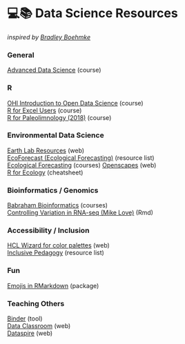 # 💻📚 Data Science Resources
*inspired by [Bradley Boehmke](https://github.com/bradleyboehmke/data-science-learning-resources)*

### General
[Advanced Data Science](http://jtleek.com/ads2020/) (course)

### R
[OHI Introduction to Open Data Science](http://ohi-science.org/data-science-training/) (course)  
[R for Excel Users](https://rstudio-conf-2020.github.io/r-for-excel/) (course)  
[R for Paleolimnology (2018)](https://paleolimbot.github.io/r4paleolim/) (course)  

### Environmental Data Science
[Earth Lab Resources](https://www.earthdatascience.org) (web)  
[EcoForecast (Ecological Forecasting)](https://docs.google.com/document/d/10gjLTzdTh0T_3Zc0mIBwKNpps1sRFjY4FsTKScFB2VA/edit) (resource list)  
[Ecological Forecasting](https://ecoforecast.org/resources/educational-resources/#syllabi) (courses)
[Openscapes](https://www.openscapes.org/) (web)  
[R for Ecology](https://www.rforecology.com/post/the-essential-functions-of-r-cheatsheet/?utm_source=ECOLOG+listserv&utm_medium=email&utm_campaign=cheatsheet+link) (cheatsheet)

### Bioinformatics / Genomics
[Babraham Bioinformatics](https://www.bioinformatics.babraham.ac.uk/training.html) (courses)  
[Controlling Variation in RNA-seq (Mike Love)](https://github.com/mikelove/preNivolumabOnNivolumab/blob/main/preNivolumabOnNivolumab.Rmd) (Rmd)  

### Accessibility / Inclusion
[HCL Wizard for color palettes](https://hclwizard.org/) (web)  
[Inclusive Pedagogy](https://ecoforecast.org/inclusive-pedagogy-resources/) (resource list)  

### Fun
[Emojis in RMarkdown](https://github.com/hadley/emo) (package)

### Teaching Others
[Binder](https://mybinder.org/) (tool)  
[Data Classroom](https://about.dataclassroom.com/resource-library) (web)  
[Dataspire](https://dataspire.org/building-blocks-for-data-literacy) (web)  
